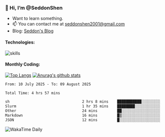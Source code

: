 ### 👋 Hi, I’m @SeddonShen
- Want to learn something.
- 📫 You can contact me at seddonshen2001@gmail.com
- Blog: [Seddon's Blog](https://seddonshen.github.io/)
#### Technologies:

![skills](https://skillicons.dev/icons?i=scala,js,html,css,bootstrap,jquery,c,cpp,cloudflare,django,docker,flask,git,github,githubactions,linux,latex,mysql,nodejs,ps,php,pr,py,raspberrypi,redis,unreal,v,vscode,vue,bash)

#### Monthly Coding:
[![Top Langs](https://github-readme-stats.vercel.app/api/top-langs?username=seddonshen&show_icons=true&locale=en&layout=compact&hide=html&langs_count=8)](https://github.com/SeddonShen/)
[![Anurag's github stats](https://github-readme-stats.vercel.app/api?username=SeddonShen&count_private=true&show_icons=true)](https://github.com/anuraghazra/github-readme-stats)
<!--START_SECTION:waka-->

```txt
From: 10 July 2025 - To: 09 August 2025

Total Time: 4 hrs 57 mins

sh                                 2 hrs 8 mins    ███████████░░░░░░░░░░░░░░   43.41 %
Slurm                              1 hr 35 mins    ████████░░░░░░░░░░░░░░░░░   32.00 %
Other                              24 mins         ██░░░░░░░░░░░░░░░░░░░░░░░   08.19 %
Markdown                           16 mins         █▒░░░░░░░░░░░░░░░░░░░░░░░   05.40 %
JSON                               12 mins         █░░░░░░░░░░░░░░░░░░░░░░░░   04.15 %
```

<!--END_SECTION:waka-->

![WakaTime Daily](https://wakatime.com/share/@seddon2001/61a7e342-5f12-4fea-bf92-1fac161e97d6.svg)
<!---
SeddonShen/SeddonShen is a ✨ special ✨ repository because its `README.md` (this file) appears on your GitHub profile.
You can click the Preview link to take a look at your changes.
--->
